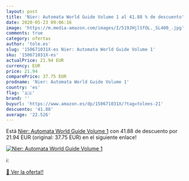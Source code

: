 ```yaml
---
layout: post
title: 'Nier: Automata World Guide Volume 1 al 41.88 % de descuento'
date: 2020-05-23 09:06:16
image: 'https://m.media-amazon.com/images/I/519JHjlSfOL._SL400_.jpg'
comments: true
category: ofertas
author: 'tole.es'
slug: '150671031X-es Nier: Automata World Guide Volume 1'
sku: '150671031X-es'
actualPrice: 21.94 EUR
currency: EUR
price: 21.94
comparePrice: 37.75 EUR
prodname: 'Nier: Automata World Guide Volume 1'
country: 'es'
flag: '🇪🇸'
brand: ''
buyurl: 'https://www.amazon.es/dp/150671031X/?tag=tolees-21'
descuento: '41.88'
average: '22.526'
---
```


Está [Nier: Automata World Guide Volume 1](https://www.amazon.es/dp/150671031X/?tag=tolees-21) con 41.88 de descuento por 21.94 EUR (original: 37.75 EUR) en el siguiente enlace!

[![Nier: Automata World Guide Volume 1](https://m.media-amazon.com/images/I/519JHjlSfOL._SL400_.jpg)](https://www.amazon.es/dp/150671031X/?tag=tolees-21)

ℹ️:


[🛒 Ver la oferta!!](https://www.amazon.es/dp/150671031X/?tag=tolees-21)
